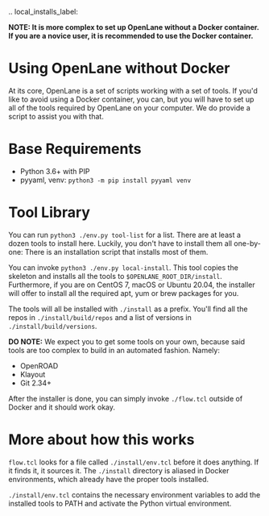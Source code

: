 .. local_installs_label:

**NOTE: It is more complex to set up OpenLane without a Docker container. If you are a novice user, it is recommended to use the Docker container.**

# Using OpenLane without Docker
At its core, OpenLane is a set of scripts working with a set of tools. If you'd like to avoid using a Docker container, you can, but you will have to set up all of the tools required by OpenLane on your computer. We do provide a script to assist you with that.

# Base Requirements
* Python 3.6+ with PIP
* pyyaml, venv: `python3 -m pip install pyyaml venv`

# Tool Library
You can run `python3 ./env.py tool-list` for a list. There are at least a dozen tools to install here. Luckily, you don't have to install them all one-by-one: There is an installation script that installs most of them.

You can invoke `python3 ./env.py local-install`. This tool copies the skeleton and installs all the tools to `$OPENLANE_ROOT_DIR/install`. Furthermore, if you are on CentOS 7, macOS or Ubuntu 20.04, the installer will offer to install all the required apt, yum or brew packages for you.

The tools will all be installed with `./install` as a prefix. You'll find all the repos in `./install/build/repos` and a list of versions in `./install/build/versions`.

**DO NOTE:** We expect you to get some tools on your own, because said tools are too complex to build in an automated fashion. Namely:
* OpenROAD
* Klayout
* Git 2.34+

After the installer is done, you can simply invoke `./flow.tcl` outside of Docker and it should work okay.

# More about how this works
`flow.tcl` looks for a file called `./install/env.tcl` before it does anything. If it finds it, it sources it. The `./install` directory is aliased in Docker environments, which already have the proper tools installed.

`./install/env.tcl` contains the necessary environment variables to add the installed tools to PATH and activate the Python virtual environment.